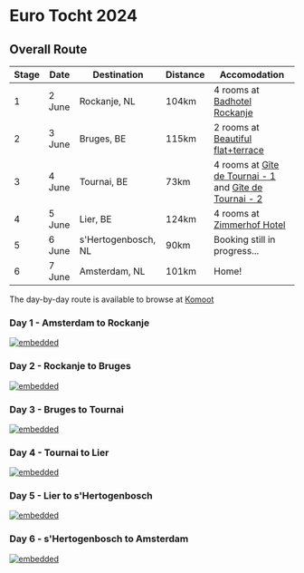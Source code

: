 # Euro Tocht 2024

## Overall Route

| Stage | Date | Destination | Distance | Accomodation |
| --- | ---- | --- | -------- | ------------ |
| 1   | 2 June | Rockanje, NL | 104km | 4 rooms at [Badhotel Rockanje](https://www.booking.com/hotel/nl/badhotelrockanje.en-gb.html?label=gen173nr-1FCAEoggI46AdIM1gEaKkBiAEBmAEJuAEHyAEP2AEB6AEB-AELiAIBqAIDuAKDp4quBsACAdICJGI3YzlmZjlmLTE0ODctNDVhNi05ZjNmLTBiYTIxYWI4YWY2NdgCBuACAQ&sid=24f8f54299d0753e47fad105fe5e4632&aid=304142) |
| 2   | 3 June | Bruges, BE | 115km | 2 rooms at [Beautiful flat+terrace](https://www.airbnb.com/rooms/32805740?source_impression_id=p3_1707250775_ZXJ8yDRCLfAI8tBK) |
| 3   | 4 June | Tournai, BE | 73km | 4 rooms at [Gîte de Tournai - 1](https://www.booking.com/hotel/be/gite-de-tournai-cathedrale-centre-historique.en-gb.html?label=gen173nr-1FCAEoggI46AdIM1gEaKkBiAEBmAEJuAEHyAEP2AEB6AEB-AELiAIBqAIDuAKDp4quBsACAdICJGI3YzlmZjlmLTE0ODctNDVhNi05ZjNmLTBiYTIxYWI4YWY2NdgCBuACAQ&sid=24f8f54299d0753e47fad105fe5e4632&aid=304142) and [Gîte de Tournai - 2](https://www.booking.com/hotel/be/gite-de-tournai-les-beaux-arts.en-gb.html?label=gen173nr-1FCAEoggI46AdIM1gEaKkBiAEBmAEJuAEHyAEP2AEB6AEB-AELiAIBqAIDuAKDp4quBsACAdICJGI3YzlmZjlmLTE0ODctNDVhNi05ZjNmLTBiYTIxYWI4YWY2NdgCBuACAQ&sid=24f8f54299d0753e47fad105fe5e4632&aid=304142) |
| 4   | 5 June | Lier, BE | 124km | 4 rooms at [Zimmerhof Hotel](https://www.booking.com/hotel/be/best-western-plus-zimmerhof.en-gb.html?label=gen173nr-1FCAEoggI46AdIM1gEaKkBiAEBmAEJuAEHyAEP2AEB6AEB-AELiAIBqAIDuAKDp4quBsACAdICJGI3YzlmZjlmLTE0ODctNDVhNi05ZjNmLTBiYTIxYWI4YWY2NdgCBuACAQ&sid=24f8f54299d0753e47fad105fe5e4632&aid=304142) |
| 5   | 6 June | s'Hertogenbosch, NL | 90km | Booking still in progress... |
| 6   | 7 June | Amsterdam, NL | 101km | Home! |

The day-by-day route is available to browse at [Komoot](https://www.komoot.com/collection/2554451/-euro-tocht-2024)

### Day 1 - Amsterdam to Rockanje

[![embedded](https://www.komoot.com/tour/1432967177/embed?height=700&hm=true&image=1&profile=1&share_token=aY7rBV59d3EepJREp1jKzLiPWPfwDjXYwFoiljVoNOK2jI5jxR&width=640)](https://www.komoot.com/tour/1432967177?ref=profile&share_token=aY7rBV59d3EepJREp1jKzLiPWPfwDjXYwFoiljVoNOK2jI5jxR)

### Day 2 - Rockanje to Bruges

[![embedded](https://www.komoot.com/tour/1432967183/embed?height=700&hm=true&image=1&profile=1&share_token=afBWRdR4gcFY99VHCu9bDzxuGVKmFkek2paC8fjZ7QDj9kdtMf&width=640)](https://www.komoot.com/tour/1432967183?ref=profile&share_token=afBWRdR4gcFY99VHCu9bDzxuGVKmFkek2paC8fjZ7QDj9kdtMf)

### Day 3 - Bruges to Tournai

[![embedded](https://www.komoot.com/tour/1432967186/embed?height=700&hm=true&image=1&profile=1&share_token=aXu3yyG2dFTPtXPEOtr4qgguWrKD4dV1IfAFZcjjMBBJKNc5uL&width=640)](https://www.komoot.com/tour/1432967186?ref=profile&share_token=aXu3yyG2dFTPtXPEOtr4qgguWrKD4dV1IfAFZcjjMBBJKNc5uL)

### Day 4 - Tournai to Lier

[![embedded](https://www.komoot.com/tour/1432967191/embed?height=700&hm=true&image=1&profile=1&share_token=a7IRZ0uHq8gRjlJg4pa4mEK7bhp3Mqv5zlxr4Zy5lEBjGWA2r4&width=640)](https://www.komoot.com/tour/1432967191?ref=profile&share_token=a7IRZ0uHq8gRjlJg4pa4mEK7bhp3Mqv5zlxr4Zy5lEBjGWA2r4)

### Day 5 - Lier to s'Hertogenbosch

[![embedded](https://www.komoot.com/tour/1432967193/embed?height=700&hm=true&image=1&profile=1&share_token=a6SkN8W9rejqEkBd5xhEM4FXvBj6CgzN2ld4dFJ6nW7rnPfJ2U&width=640)](https://www.komoot.com/tour/1432967193?ref=profile&share_token=a6SkN8W9rejqEkBd5xhEM4FXvBj6CgzN2ld4dFJ6nW7rnPfJ2U)

### Day 6 - s'Hertogenbosch to Amsterdam

[![embedded](https://www.komoot.com/tour/1432967196/embed?height=700&hm=true&image=1&profile=1&share_token=aUZnneiJkZcoTEZ3mXGZnEdZhjkPMsNUBKF7v9VAjPPDGOVCXR&width=640)](https://www.komoot.com/tour/1432967196?ref=profile&share_token=aUZnneiJkZcoTEZ3mXGZnEdZhjkPMsNUBKF7v9VAjPPDGOVCXR)

